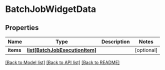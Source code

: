 # BatchJobWidgetData

## Properties
Name | Type | Description | Notes
------------ | ------------- | ------------- | -------------
**items** | [**list[BatchJobExecutionItem]**](BatchJobExecutionItem.md) |  | [optional] 

[[Back to Model list]](../README.md#documentation-for-models) [[Back to API list]](../README.md#documentation-for-api-endpoints) [[Back to README]](../README.md)


